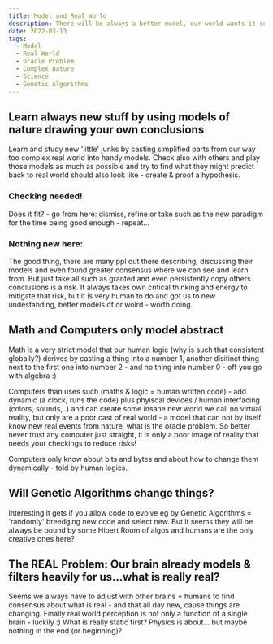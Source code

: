 ```yaml
---
title: Model and Real World
description: There will be always a better model, our world wants it so
date: 2022-03-13
tags:
  - Model
  - Real World
  - Oracle Problem
  - Complex nature
  - Science
  - Genetic Algorithms
---
```


## Learn always new stuff by using models of nature drawing your own conclusions
Learn and study new 'little' junks by casting simplified parts from our way too complex real world into handy models. 
Check also with others and play those models as much as possible and try to find what they might predict back to real world should also look like - create & proof a hypothesis. 


### Checking needed!
Does it fit? - go from here: dismiss, refine or take such as the new paradigm for the time being good enough - repeat...


### Nothing new here:
The good thing, there are many ppl out there describing, discussing their models and even found greater consensus where we can see and learn from. But just take all such as granted and even persistently copy others conclusions is a risk. 
It always takes own critical thinking and energy to mitigate that risk, but it is very human to do and got us to new undestanding, better models of or wolrd - worth doing. 


## Math and Computers only model abstract
Math is a very strict model that our human logic (why is such that consistent globally?) derives by casting a thing into a number 1, another disitinct thing next to the first one into number 2 - and no thing into number 0 - off you go with algebra :)

Computers than uses such (maths & logic = human written code) - add dynamic (a clock, runs the code) plus phyiscal devices / human interfacing (colors, sounds,..) and can create some insane new world we call no virtual reality, but only are a poor cast of real world - a model that can not by itself know new real events from nature, what is the oracle problem. So better never trust any computer just straight, it is only a poor image of reality that needs your checkings to reduce risks!

Computers only know about bits and bytes and about how to change them dynamically - told by human logics.

## Will Genetic Algorithms change things?
Interesting it gets if you allow code to evolve eg by Genetic Algorithms = 'randomly' breedging new code and select new.
But it seems they will be always be bound by some Hibert Room of algos and humans are the only creative ones here?


## The REAL Problem: Our brain already models & filters heavily for us...what is really real?
Seems we always have to adjust with other brains = humans to find consensus about what is real - and that all day new, cause things are changing. Finally real world perception is not only a function of a single brain - luckily :)
What is really static first? Physics is about... but maybe nothing in the end (or beginning)?

